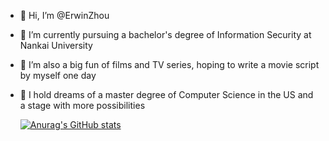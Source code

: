 - 👋 Hi, I’m @ErwinZhou
- 🌱 I’m currently pursuing a bachelor's degree of Information Security at Nankai University 
- 💞️ I’m also a big fun of films and TV series, hoping to write a movie script by myself one day
- 🔭 I hold dreams of a master degree of Computer Science in the US and a stage with more possibilities

  [![Anurag's GitHub stats](https://github-readme-stats.vercel.app/api?username=ErwinZhou)](https://github.com/anuraghazra/github-readme-stats)
<!---
ErwinZhou/ErwinZhou is a ✨ special ✨ repository because its `README.md` (this file) appears on your GitHub profile.
You can click the Preview link to take a look at your changes.
--->
